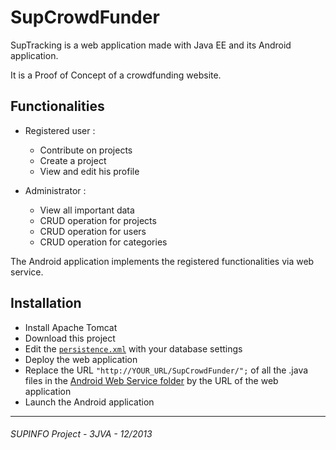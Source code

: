 SupCrowdFunder
======

SupTracking is a web application made with Java EE and its Android application.

It is a Proof of Concept of a crowdfunding website.

Functionalities
------------

- Registered user :
  - Contribute on projects
  - Create a project
  - View and edit his profile

- Administrator :
  - View all important data
  - CRUD operation for projects
  - CRUD operation for users
  - CRUD operation for categories
  
The Android application implements the registered functionalities via web service.

Installation
------------

- Install Apache Tomcat
- Download this project
- Edit the [`persistence.xml`][1] with your database settings
- Deploy the web application
- Replace the URL `"http://YOUR_URL/SupCrowdFunder/";` of all the .java files in the [Android Web Service folder][2] by the URL of the web application
- Launch the Android application

------------
###### SUPINFO Project - 3JVA - 12/2013

[1]: https://github.com/xLs51/SupCrowdFunder/blob/master/SupCrowdFunder/WebContent/WEB-INF/classes/META-INF/persistence.xml
[2]: https://github.com/xLs51/SupCrowdFunder/tree/master/SupCrowdFunderAndroid/src/com/supinfo/supcrowdfunderandroid/dao/webservice
